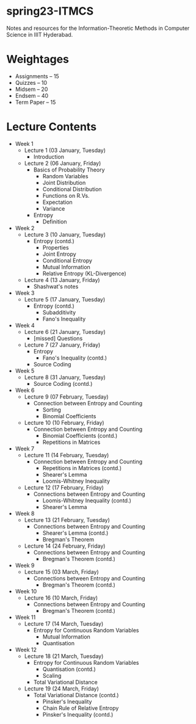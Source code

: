 # spring23-ITMCS
Notes and resources for the Information-Theoretic Methods in Computer Science in IIIT Hyderabad.

# Weightages
* Assignments – 15
* Quizzes – 10
* Midsem – 20
* Endsem – 40
* Term Paper – 15

# Lecture Contents
* Week 1
    * Lecture 1 (03 January, Tuesday)
        - Introduction
    * Lecture 2 (06 January, Friday)
        - Basics of Probability Theory
            - Random Variables
            - Joint Distribution
            - Conditional Distribution
            - Functions on R.Vs.
            - Expectation
            - Variance
        - Entropy
            - Definition
* Week 2
    * Lecture 3 (10 January, Tuesday)
        - Entropy (contd.)
            - Properties
            - Joint Entropy
            - Conditional Entropy
            - Mutual Information
            - Relative Entropy (KL-Divergence)
    * Lecture 4 (13 January, Friday)
        - Shashwat's notes
* Week 3
    * Lecture 5 (17 January, Tuesday)
        - Entropy (contd.)
            - Subadditivity
            - Fano's Inequality
* Week 4
    * Lecture 6 (21 January, Tuesday)
        - [missed] Questions
    * Lecture 7 (27 January, Friday)
        - Entropy
            - Fano's Inequality (contd.)
        - Source Coding
* Week 5
    * Lecture 8 (31 January, Tuesday)
        - Source Coding (contd.)
* Week 6
    * Lecture 9 (07 February, Tuesday)
        - Connection between Entropy and Counting
            - Sorting
            - Binomial Coefficients
    * Lecture 10 (10 February, Friday)
        - Connection between Entropy and Counting
            - Binomial Coefficients (contd.)
            - Repetitions in Matrices
* Week 7
    * Lecture 11 (14 February, Tuesday)
        - Connection between Entropy and Counting
            - Repetitions in Matrices (contd.)
            - Shearer's Lemma
            - Loomis-Whitney Inequality
    * Lecture 12 (17 February, Friday)
        - Connections between Entropy and Counting
            - Loomis-Whitney Inequality (contd.)
            - Shearer's Lemma
* Week 8
    * Lecture 13 (21 February, Tuesday)
        - Connections between Entropy and Counting
            - Shearer's Lemma (contd.)
            - Bregman's Theorem
    * Lecture 14 (24 February, Friday)
        - Connections between Entropy and Counting
            - Bregman's Theorem (contd.)
* Week 9
    * Lecture 15 (03 March, Friday)
        - Connections between Entropy and Counting
            - Bregman's Theorem (contd.)
* Week 10
    * Lecture 16 (10 March, Friday)
        - Connections between Entropy and Counting
            - Bregman's Theorem (contd.)
* Week 11
    * Lecture 17 (14 March, Tuesday)
        - Entropy for Continuous Random Variables
            - Mutual Information
            - Quantisation
* Week 12
    * Lecture 18 (21 March, Tuesday)
        - Entropy for Continuous Random Variables
            - Quantisation (contd.)
            - Scaling
        - Total Variational Distance
    * Lecture 19 (24 March, Friday)
        - Total Variational Distance (contd.)
            - Pinsker's Inequality
            - Chain Rule of Relative Entropy
            - Pinsker's Inequality (contd.)